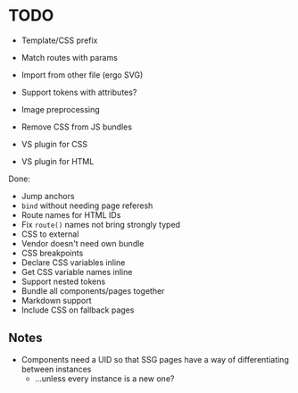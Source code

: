 # TODO

-	Template/CSS prefix

-	Match routes with params

-	Import from other file (ergo SVG)
-	Support tokens with attributes?

-	Image preprocessing

-	Remove CSS from JS bundles

-	VS plugin for CSS
-	VS plugin for HTML

Done:

-	Jump anchors
-	`bind` without needing page referesh
-	Route names for HTML IDs
-	Fix `route()` names not bring strongly typed
-	CSS to external
-	Vendor doesn't need own bundle
-	CSS breakpoints
-	Declare CSS variables inline
-	Get CSS variable names inline
-	Support nested tokens
-	Bundle all components/pages together
-	Markdown support
-	Include CSS on fallback pages

## Notes

-	Components need a UID so that SSG pages have a way of differentiating between instances
	-	...unless every instance is a new one?
